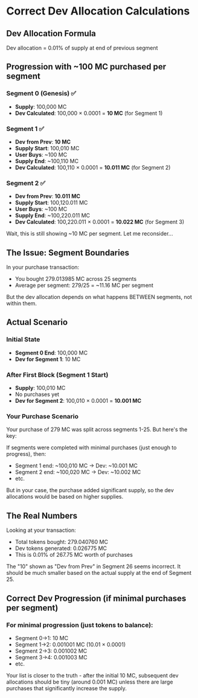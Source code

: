 # Correct Dev Allocation Calculations

## Dev Allocation Formula
Dev allocation = 0.01% of supply at end of previous segment

## Progression with ~100 MC purchased per segment

### Segment 0 (Genesis) ✅
- **Supply**: 100,000 MC
- **Dev Calculated**: 100,000 × 0.0001 = **10 MC** (for Segment 1)

### Segment 1 ✅
- **Dev from Prev**: **10 MC**
- **Supply Start**: 100,010 MC
- **User Buys**: ~100 MC
- **Supply End**: ~100,110 MC
- **Dev Calculated**: 100,110 × 0.0001 = **10.011 MC** (for Segment 2)

### Segment 2 ✅
- **Dev from Prev**: **10.011 MC**
- **Supply Start**: 100,120.011 MC
- **User Buys**: ~100 MC
- **Supply End**: ~100,220.011 MC
- **Dev Calculated**: 100,220.011 × 0.0001 = **10.022 MC** (for Segment 3)

Wait, this is still showing ~10 MC per segment. Let me reconsider...

## The Issue: Segment Boundaries

In your purchase transaction:
- You bought 279.013985 MC across 25 segments
- Average per segment: 279/25 = ~11.16 MC per segment

But the dev allocation depends on what happens BETWEEN segments, not within them.

## Actual Scenario

### Initial State
- **Segment 0 End**: 100,000 MC
- **Dev for Segment 1**: 10 MC

### After First Block (Segment 1 Start)
- **Supply**: 100,010 MC
- No purchases yet
- **Dev for Segment 2**: 100,010 × 0.0001 = **10.001 MC**

### Your Purchase Scenario
Your purchase of 279 MC was split across segments 1-25. But here's the key:

If segments were completed with minimal purchases (just enough to progress), then:
- Segment 1 end: ~100,010 MC → Dev: ~10.001 MC
- Segment 2 end: ~100,020 MC → Dev: ~10.002 MC
- etc.

But in your case, the purchase added significant supply, so the dev allocations would be based on higher supplies.

## The Real Numbers

Looking at your transaction:
- Total tokens bought: 279.040760 MC
- Dev tokens generated: 0.026775 MC
- This is 0.01% of 267.75 MC worth of purchases

The "10" shown as "Dev from Prev" in Segment 26 seems incorrect. It should be much smaller based on the actual supply at the end of Segment 25.

## Correct Dev Progression (if minimal purchases per segment)

### For minimal progression (just tokens to balance):
- Segment 0→1: 10 MC
- Segment 1→2: 0.001001 MC (10.01 × 0.0001)
- Segment 2→3: 0.001002 MC
- Segment 3→4: 0.001003 MC
- etc.

Your list is closer to the truth - after the initial 10 MC, subsequent dev allocations should be tiny (around 0.001 MC) unless there are large purchases that significantly increase the supply.